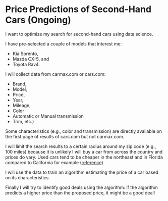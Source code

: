 # Price Predictions of Second-Hand Cars (Ongoing)

I want to optimize my search for second-hand cars using data science. 

I have pre-selected a couple of models that interest me:
- Kia Sorento, 
- Mazda CX-5, and 
- Toyota Rav4. 

I will collect data from carmax.com or cars.com:
- Brand, 
- Model,
- Price, 
- Year, 
- Mileage, 
- Color 
- Automatic or Manual transmission 
- Trim, etc.) 

Some characteristics (e.g., color and transmission) are directly available on the first page of results of cars.com but not carmax.com.

I will limit the search results to a certain radius around my zip code (e.g., 100 miles) because it is unlikely I will buy a car from across the country and prices do vary. Used cars tend to be cheaper in the northeast and in Florida compared to California for example ([reference](https://www.cnbc.com/2016/08/30/where-to-get-the-best-used-car-prices.html))

I will use the data to train an algorithm estimating the price of a car based on its characteristics. 

Finally I will try to identify good deals using the algorithm: if the algorithm predicts a higher price than the proposed price, it might be a good deal! 
